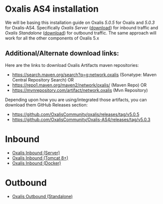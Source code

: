 # Oxalis AS4 installation

We will be basing this installation guide on Oxalis _5.0.5_ for Oxalis and _5.0.3_ for Oxalis-AS4. Specifically _Oxalis Server_ ([download](https://search.maven.org/artifact/network.oxalis/oxalis-server/5.0.5/jar)) for inbound traffic and _Oxalis Standalone_ ([download](https://search.maven.org/artifact/network.oxalis/oxalis-standalone/5.0.5/jar)) for outbound traffic. The same approach will work for all the other components of Oxalis 5.x

## Additional/Alternate download links:
Here are the links to download Oxalis Artifacts maven repositories:
- https://search.maven.org/search?q=g:network.oxalis  (Sonatype: Maven Central Repository Search) OR
- https://repo1.maven.org/maven2/network/oxalis/   (Maven Repo)  OR
- https://mvnrepository.com/artifact/network.oxalis  (Mvn Repository)

Depending upon how you are using/integrated those artifacts, you can download them GitHub Releases section:
- https://github.com/OxalisCommunity/oxalis/releases/tag/v5.0.5
- https://github.com/OxalisCommunity/Oxalis-AS4/releases/tag/v5.0.3
 

# Inbound

* [Oxalis Inbound (Server)](server.md)
* [Oxalis Inbound (Tomcat 8+)](tomcat.md)
* [Oxalis Inbound (Docker)](https://hub.docker.com/r/norstella/oxalis-as4/)

# Outbound

* [Oxalis Outbound (Standalone)](standalone.md)




